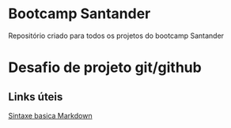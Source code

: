 # Bootcamp Santander 
Repositório criado para todos os projetos do bootcamp Santander

# Desafio de projeto git/github

## Links úteis
[Sintaxe basica Markdown](https://www.markdownguide.org/basic-syntax/)

